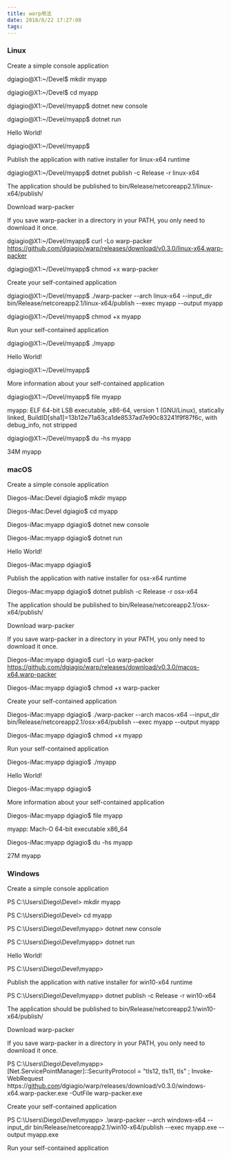 ```yaml
---
title: warp用法
date: 2018/8/22 17:27:08
tags:
---
```



### Linux

Create a simple console application

dgiagio@X1:~/Devel$ mkdir myapp

dgiagio@X1:~/Devel$ cd myapp

dgiagio@X1:~/Devel/myapp$ dotnet new console

dgiagio@X1:~/Devel/myapp$ dotnet run

Hello World!

dgiagio@X1:~/Devel/myapp$

Publish the application with native installer for linux-x64 runtime

dgiagio@X1:~/Devel/myapp$ dotnet publish -c Release -r linux-x64

The application should be published to bin/Release/netcoreapp2.1/linux-x64/publish/

Download warp-packer

If you save warp-packer in a directory in your PATH, you only need to download it once.

dgiagio@X1:~/Devel/myapp$ curl -Lo warp-packer <https://github.com/dgiagio/warp/releases/download/v0.3.0/linux-x64.warp-packer>

dgiagio@X1:~/Devel/myapp$ chmod +x warp-packer

Create your self-contained application

dgiagio@X1:~/Devel/myapp$ ./warp-packer --arch linux-x64 --input_dir bin/Release/netcoreapp2.1/linux-x64/publish --exec myapp --output myapp

dgiagio@X1:~/Devel/myapp$ chmod +x myapp

Run your self-contained application

dgiagio@X1:~/Devel/myapp$ ./myapp

Hello World!

dgiagio@X1:~/Devel/myapp$

More information about your self-contained application

dgiagio@X1:~/Devel/myapp$ file myapp

myapp: ELF 64-bit LSB executable, x86-64, version 1 (GNU/Linux), statically linked, BuildID[sha1]=13b12e71a63ca1de8537ad7e90c83241f9f87f6c, with debug_info, not stripped

  


dgiagio@X1:~/Devel/myapp$ du -hs myapp

34M myapp

### macOS

Create a simple console application

Diegos-iMac:Devel dgiagio$ mkdir myapp

Diegos-iMac:Devel dgiagio$ cd myapp

Diegos-iMac:myapp dgiagio$ dotnet new console

Diegos-iMac:myapp dgiagio$ dotnet run

Hello World!

Diegos-iMac:myapp dgiagio$

Publish the application with native installer for osx-x64 runtime

Diegos-iMac:myapp dgiagio$ dotnet publish -c Release -r osx-x64

The application should be published to bin/Release/netcoreapp2.1/osx-x64/publish/

Download warp-packer

If you save warp-packer in a directory in your PATH, you only need to download it once.

Diegos-iMac:myapp dgiagio$ curl -Lo warp-packer <https://github.com/dgiagio/warp/releases/download/v0.3.0/macos-x64.warp-packer>

Diegos-iMac:myapp dgiagio$ chmod +x warp-packer

Create your self-contained application

Diegos-iMac:myapp dgiagio$ ./warp-packer --arch macos-x64 --input_dir bin/Release/netcoreapp2.1/osx-x64/publish --exec myapp --output myapp

Diegos-iMac:myapp dgiagio$ chmod +x myapp

Run your self-contained application

Diegos-iMac:myapp dgiagio$ ./myapp

Hello World!

Diegos-iMac:myapp dgiagio$

More information about your self-contained application

Diegos-iMac:myapp dgiagio$ file myapp

myapp: Mach-O 64-bit executable x86_64

  


Diegos-iMac:myapp dgiagio$ du -hs myapp

27M myapp

### Windows

Create a simple console application

PS C:\Users\Diego\Devel> mkdir myapp

PS C:\Users\Diego\Devel> cd myapp

PS C:\Users\Diego\Devel\myapp> dotnet new console

PS C:\Users\Diego\Devel\myapp> dotnet run

Hello World!

PS C:\Users\Diego\Devel\myapp>

Publish the application with native installer for win10-x64 runtime

PS C:\Users\Diego\Devel\myapp> dotnet publish -c Release -r win10-x64

The application should be published to bin/Release/netcoreapp2.1/win10-x64/publish/

Download warp-packer

If you save warp-packer in a directory in your PATH, you only need to download it once.

PS C:\Users\Diego\Devel\myapp> [Net.ServicePointManager]::SecurityProtocol = "tls12, tls11, tls" ; Invoke-WebRequest https://[github.com](http://github.com)/dgiagio/warp/releases/download/v0.3.0/windows-x64.warp-packer.exe -OutFile warp-packer.exe

Create your self-contained application

PS C:\Users\Diego\Devel\myapp> .\warp-packer \--arch windows-x64 \--input_dir bin/Release/netcoreapp2.1/win10-x64/publish \--exec myapp.exe \--output myapp.exe

Run your self-contained application
